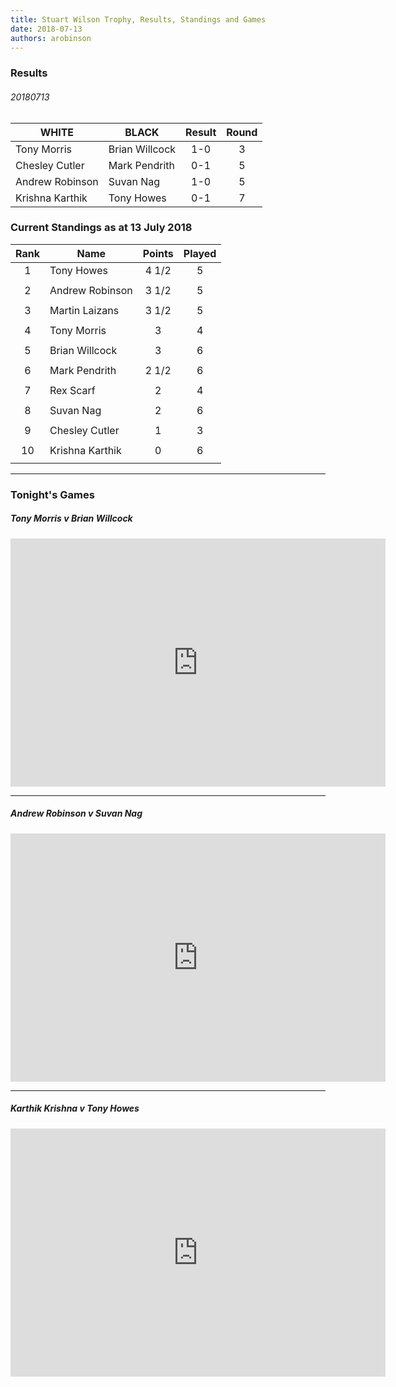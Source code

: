 ```yaml
---
title: Stuart Wilson Trophy, Results, Standings and Games
date: 2018-07-13
authors: arobinson
---
```

### Results

###### 20180713

| WHITE           | BLACK           | Result      |Round |
| --------------- | --------------- | :---------: |:------:
| Tony Morris     | Brian Willcock  | 1-0         |3     |
| Chesley Cutler  | Mark Pendrith   | 0-1         |5     |
| Andrew Robinson | Suvan Nag       | 1-0         |5     |
| Krishna Karthik | Tony Howes      | 0-1         |7     |

### Current Standings as at 13 July 2018

| Rank | Name            | Points | Played |
| :--: | --------------- | :----: | :----: |
| 1    | Tony Howes      | 4 1/2  | 5      |
|      |                 |        |        |
| 2    | Andrew Robinson | 3 1/2  | 5      |
|      |                 |        |        |
| 3    | Martin Laizans  | 3 1/2  | 5      |
|      |                 |        |        |
| 4    | Tony Morris     | 3      | 4      |
|      |                 |        |        |
| 5    | Brian Willcock  | 3      | 6      |
|      |                 |        |        |
| 6    | Mark Pendrith   | 2 1/2  | 6      |
|      |                 |        |        |
| 7    | Rex Scarf       | 2      | 4      |
|      |                 |        |        |
| 8    | Suvan Nag       | 2      | 6      |
|      |                 |        |        |
| 9    | Chesley Cutler  | 1      | 3      |
|      |                 |        |        |
| 10   | Krishna Karthik | 0      | 6      |
|      |                 |        |        |

----

### Tonight's Games

##### Tony Morris v Brian Willcock

<iframe src="https://lichess.org/embed/FLwpYlFT?theme=auto&amp;bg=auto" width=600 height=397 frameborder=0></iframe>

----

##### Andrew Robinson v Suvan Nag

<iframe src="https://lichess.org/embed/6Yl0zLNP?theme=auto&amp;bg=auto" width=600 height=397 frameborder=0></iframe>

----

#####  Karthik Krishna v Tony Howes 

<iframe src="https://lichess.org/embed/dI3d3obf?theme=auto&amp;bg=auto" width=600 height=397 frameborder=0></iframe>
